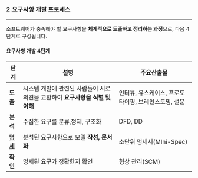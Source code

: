 ### 2.요구사항 개발 프로세스

---

소프트웨어가 충족해야 할 요구사항을 **체계적으로 도출하고 정리하는 과정**으로, 다음 4단계로 구성됩니다.


#### 요구사항 개발 4단계

|단계| 설명                                             | 주요산출물                        |
|--|------------------------------------------------|------------------------------|
|**도출**| 시스템 개발에 관련된 사람들이 서로 의견을 교환하여 **요구사항을 식별 및 이해** | 인터뷰, 유스케이스, 프로토타이핑, 브레인스토밍, 설문 |
**분석**| 수집한 요구를 분류,정제, 구조화| DFD, DD|
**[명세](../more/01.%EB%AA%85%EC%84%B8.md)**| 분석된 요구사항으로 모델 **작성, 문서화** | 소단위 명세서(MIni-Spec)|
|**확인**|명세된 요구가 정확한지 확인| 형상 관리(SCM)|